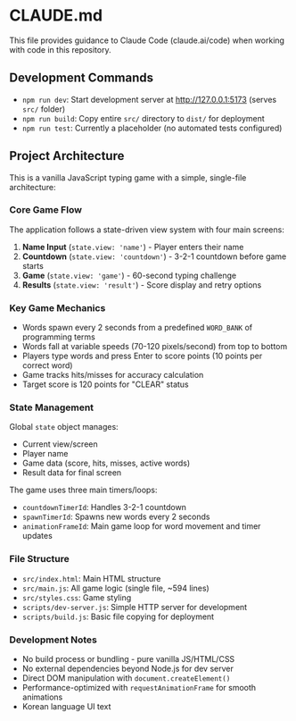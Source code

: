 # CLAUDE.md

This file provides guidance to Claude Code (claude.ai/code) when working with code in this repository.

## Development Commands

- `npm run dev`: Start development server at http://127.0.0.1:5173 (serves `src/` folder)
- `npm run build`: Copy entire `src/` directory to `dist/` for deployment
- `npm run test`: Currently a placeholder (no automated tests configured)

## Project Architecture

This is a vanilla JavaScript typing game with a simple, single-file architecture:

### Core Game Flow
The application follows a state-driven view system with four main screens:
1. **Name Input** (`state.view: 'name'`) - Player enters their name
2. **Countdown** (`state.view: 'countdown'`) - 3-2-1 countdown before game starts
3. **Game** (`state.view: 'game'`) - 60-second typing challenge
4. **Results** (`state.view: 'result'`) - Score display and retry options

### Key Game Mechanics
- Words spawn every 2 seconds from a predefined `WORD_BANK` of programming terms
- Words fall at variable speeds (70-120 pixels/second) from top to bottom
- Players type words and press Enter to score points (10 points per correct word)
- Game tracks hits/misses for accuracy calculation
- Target score is 120 points for "CLEAR" status

### State Management
Global `state` object manages:
- Current view/screen
- Player name
- Game data (score, hits, misses, active words)
- Result data for final screen

The game uses three main timers/loops:
- `countdownTimerId`: Handles 3-2-1 countdown
- `spawnTimerId`: Spawns new words every 2 seconds
- `animationFrameId`: Main game loop for word movement and timer updates

### File Structure
- `src/index.html`: Main HTML structure
- `src/main.js`: All game logic (single file, ~594 lines)
- `src/styles.css`: Game styling
- `scripts/dev-server.js`: Simple HTTP server for development
- `scripts/build.js`: Basic file copying for deployment

### Development Notes
- No build process or bundling - pure vanilla JS/HTML/CSS
- No external dependencies beyond Node.js for dev server
- Direct DOM manipulation with `document.createElement()`
- Performance-optimized with `requestAnimationFrame` for smooth animations
- Korean language UI text